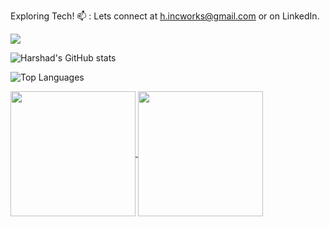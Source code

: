 Exploring Tech!
📫 : Lets connect at h.incworks@gmail.com or on LinkedIn.




![](https://komarev.com/ghpvc/?username=harry3201&color=yellow&abbreviated=true&label=SEEN+BY&style=plastic)

![Harshad's GitHub stats](https://github-readme-stats.vercel.app/api?username=harry3201&show_icons=true&theme=aura)

![Top Languages](https://github-readme-stats.vercel.app/api/top-langs/?username=harry3201&layout=compact)

<a href="https://github.com/anuraghazra/github-readme-stats">
  <img height=200 align="center" src="https://github-readme-stats.vercel.app/api?username=harry3201&show_icons=true&theme=aura" />
</a>
<a href="https://github.com/anuraghazra/convoychat">
  <img height=200 align="center" src="https://github-readme-stats.vercel.app/api/top-langs/?username=harry3201&layout=compact&langs_count=8&card_width=320" />
</a>






<!---
harry3201/harry3201 is a ✨ special ✨ repository because its `README.md` (this file) appears on your GitHub profile.
You can click the Preview link to take a look at your changes.
--->
